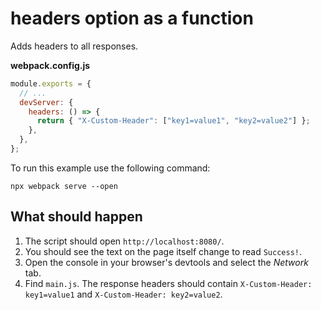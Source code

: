 # headers option as a function

Adds headers to all responses.

**webpack.config.js**

```js
module.exports = {
  // ...
  devServer: {
    headers: () => {
      return { "X-Custom-Header": ["key1=value1", "key2=value2"] };
    },
  },
};
```

To run this example use the following command:

```console
npx webpack serve --open
```

## What should happen

1. The script should open `http://localhost:8080/`.
2. You should see the text on the page itself change to read `Success!`.
3. Open the console in your browser's devtools and select the _Network_ tab.
4. Find `main.js`. The response headers should contain `X-Custom-Header: key1=value1` and `X-Custom-Header: key2=value2`.
